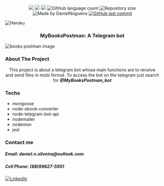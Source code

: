 
<p align="center">
    <img src="https://img.shields.io/github/issues/danielnoliveira/TelegramBotKindle"/>
    <img src="https://img.shields.io/github/stars/danielnoliveira/TelegramBotKindle"/>
    <img src="https://img.shields.io/github/languages/top/danielnoliveira/TelegramBotKindle" />
    <img alt="GitHub language count" src="https://img.shields.io/github/languages/count/danielnoliveira/TelegramBotKindle">

  <img alt="Repository size" src="https://img.shields.io/github/repo-size/danielnoliveira/TelegramBotKindle">
	

<img alt="Made by DanielNogueira" src="https://img.shields.io/badge/made%20by-DanielNogueira-%2304D362">


  <a href="https://github.com/danielnoliveira/TelegramBotKindle/commits/master">
    <img alt="GitHub last commit" src="https://img.shields.io/github/last-commit/danielnoliveira/TelegramBotKindle">
  </a>
  
  ![Heroku](https://pyheroku-badge.herokuapp.com/?app=glacial-bastion-14919&style=flat)
</p>
<p align="center">
    <h3 align="center">MyBooksPostman: A Telegram bot</h3> 
    <img src="https://cdn2.hubspot.net/hubfs/208250/Blog_Images/postman.jpg" alt="books postman image"/>
</p>
<!-- ABOUT THE PROJECT -->

### About The Project

<p align="center">
    This project is about a telegram bot whose main functions are to receive and send files in mobi format. To access the bot on the telegram just search for <b><em>@MyBooksPostman_bot</em></b>
</p>

<!-- Techs -->

### Techs
<ul>
    <li>mongoose</li>
    <li>node-ebook-converter</li> 
    <li>node-telegram-bot-api</li>
    <li>nodemailer</li>
    <li>nodemon</li>
    <li>jest</li>
</ul>
<!-- Contact me -->

### Contact me

<h5>Email: daniel.n.oliveira@outlook.com</h5>
<h5>Cell Phone: (88)99627-5951</h5>


[![LinkedIn][linkedin-shield]][linkedin-url]

[linkedin-url]: www.linkedin.com/in/daniel-nogueira-de-oliveira-23860a12b
[linkedin-shield]: https://img.shields.io/badge/-LinkedIn-black.svg?style=for-the-badge&logo=linkedin&colorB=555
